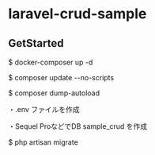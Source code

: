 # laravel-crud-sample

## GetStarted

$ docker-composer up -d  

$ composer update --no-scripts  

$ composer dump-autoload  

・.env ファイルを作成  

・Sequel ProなどでDB sample_crud を作成  

$ php artisan migrate  
